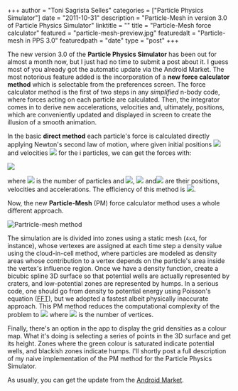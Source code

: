 +++
author = "Toni Sagrista Selles"
categories = ["Particle Physics Simulator"]
date = "2011-10-31"
description = "Particle-Mesh in version 3.0 of Particle Physics Simulator"
linktitle = ""
title = "Particle-Mesh force calculator"
featured = "particle-mesh-preview.jpg"
featuredalt = "Particle-mesh in PPS 3.0"
featuredpath = "date"
type = "post"
+++

The new version 3.0 of the **Particle Physics Simulator** has been out for almost a month now, but I just had no time to submit a post about it. I guess most of you already got the automatic update via the Android Market. The most notorious feature added is the incorporation of a **new force calculator method** which is selectable from the preferences screen. The force calculator method is the first of two steps in any *simplified* n-body code, where forces acting on each particle are calculated. Then, the integrator comes in to derive new accelerations, velocities and, ultimately, positions, which are conveniently updated and displayed in screen to create the illusion of a smooth animation.

In the basic **direct method** each particle's force is calculated directly applying Newton's second law of motion, where given initial positions <img class="inline" src="https://chart.googleapis.com/chart?cht=tx&amp;chl=q_i"> and velocities <img class="inline" src="https://chart.googleapis.com/chart?cht=tx&amp;chl=\dot q_i"> for the i particles, we can get the forces with:

<img src="https://chart.googleapis.com/chart?cht=tx&amp;chs=40&amp;chl=f_i = m_i \ddot q_i = G \sum \frac{m_j m_k (q_k - q_j)}{|q_k q_j|^3}~~ j = 1,\cdots,n,">

where <img class="inline" src="https://chart.googleapis.com/chart?cht=tx&amp;chl=n"> is the number of particles and <img class="inline" src="https://chart.googleapis.com/chart?cht=tx&amp;chl=q_i">, <img class="inline" src="https://chart.googleapis.com/chart?cht=tx&amp;chl=\dot q_i"> and<img class="inline" src="https://chart.googleapis.com/chart?cht=tx&amp;chl=\ddot q_i"> are their positions, velocities and accelerations. The efficiency of this method is <img class="inline" src="https://chart.googleapis.com/chart?cht=tx&amp;chl=\sim O(n^2)">.

Now, the new **Particle-Mesh** (PM) force calculator method uses a whole different approach.

![Partricle-mesh method](/img/2011/10/particle-mesh.png)

The simulation are is divided into zones using a static mesh (`4x4`, for instance), whose vertexes are assigned at each time step a density value using the cloud-in-cell method, where particles are modeled as density areas whose contribution to a vertex depends on the particle's area inside the vertex's influence region. Once we have a density function, create a bicubic spline 3D surface so that potential wells are actually represented by craters, and low-potential zones are represented by humps. In a serious code, one should go from density to potential energy using Poisson's equation ([FFT](http://en.wikipedia.org/wiki/Fast_Fourier_transform)), but we adopted a fastest albeit physically inaccurate approach. This PM method reduces the computational complexity of the problem to <img class="inline" src="https://chart.googleapis.com/chart?cht=tx&amp;chl=%5Csim%20O(n%20%2B%20n_g%20%5Ccdot%20log%20%5Ccdot%20n_g)"> where <img class="inline" src="https://chart.googleapis.com/chart?cht=tx&amp;chl=n_g"> is the number of vertices.

Finally, there's an option in the app to display the grid densities as a colour map. What it's doing is selecting a series of points in the 3D surface and get its height. Zones where the green colour is saturated indicate potential wells, and blackish zones indicate humps. I'll shortly post a full description of my naive implementation of the PM method for the Particle Physics Simulator.

As usually, you can get the update from the [Android Market](https://market.android.com/details?id=com.tss.android).

